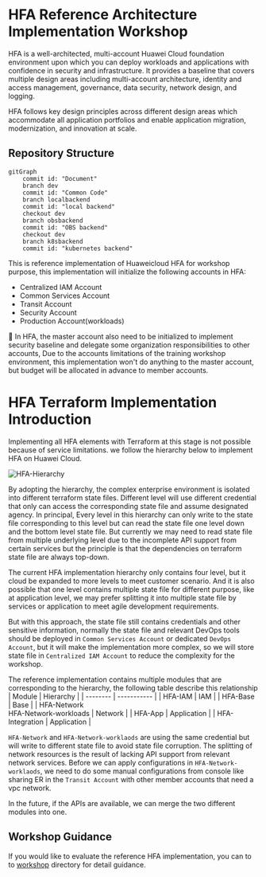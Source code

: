 # HFA Reference Architecture Implementation Workshop

HFA is a well-architected, multi-account Huawei Cloud foundation environment upon which you can deploy workloads and applications with confidence in security and infrastructure. It provides a baseline that covers multiple design areas including multi-account architecture, identity and access management, governance, data security, network design, and logging.

HFA follows key design principles across different design areas which accommodate all application portfolios and enable application migration, modernization, and innovation at scale.

## Repository Structure

```mermaid
gitGraph
    commit id: "Document"
    branch dev
    commit id: "Common Code"
    branch localbackend
    commit id: "local backend"
    checkout dev
    branch obsbackend
    commit id: "OBS backend"
    checkout dev
    branch k8sbackend
    commit id: "kubernetes backend"
```


This is reference implementation of Huaweicloud HFA for workshop purpose, this implementation will initialize the following accounts in HFA:
* Centralized IAM Account
* Common Services Account
* Transit Account
* Security Account
* Production Account(workloads)

:high_brightness: In HFA, the master account also need to be initialized to implement security baseline and delegate some organization responsibilities to other accounts, Due to the accounts limitations of the training workshop environment, this implementation won't do anything to the master account, but budget will be allocated in advance to member accounts.

# HFA Terraform Implementation Introduction
Implementing all HFA elements with Terraform at this stage is not possible because of service limitations. we follow the hierarchy below to implement HFA on Huawei Cloud.

![HFA-Hierarchy](./HFA_Implementation_Hierarchy.png)

By adopting the hierarchy, the complex enterprise environment is isolated into different terraform state files. Different level will use different credential that only can access the corresponding state file and assume designated agency. In principal, Every level in this hierarchy can only write to the state file corresponding to this level but can read the state file one level down and the bottom level state file. But currently we may need to read state file from multiple underlying level due to the incomplete API support from certain services but the principle is that the dependencies on terraform state file are always top-down.

The current HFA implementation hierarchy only contains four level, but it cloud be expanded to more levels to meet customer scenario. And it is also possible that one level contains multiple state file for different purpose, like at application level, we may prefer splitting it into multiple state file by services or application to meet agile development requirements.

But with this approach, the state file still contains credentials and other sensitive information, normally the state file and relevant DevOps tools should be deployed in `Common Services Account` or dedicated `DevOps Account`, but it will make the implementation more complex, so we will store state file in `Centralized IAM Account` to reduce the complexity for the workshop.
 
The reference implementation contains multiple modules that are corresponding to the hierarchy, the following table describe this relationship
|  Module  |  Hierarchy  |
| -------- | ----------- |
| HFA-IAM  |     IAM     |
| HFA-Base |     Base    |
| HFA-Network<br />HFA-Network-workloads | Network  |
| HFA-App  | Application |
| HFA-Integration | Application |

`HFA-Network` and `HFA-Network-worklaods` are using the same credential but will write to different state file to avoid state file corruption. The splitting of network resources is the result of lacking API support from relevant network services. Before we can apply configurations in `HFA-Network-worklaods`, we need to do some manual configurations from console like sharing ER in the `Transit Account` with other member accounts that need a vpc network.

In the future, if the APIs are available, we can merge the two different modules into one.


## Workshop Guidance
If you would like to evaluate the reference HFA implementation, you can to to [workshop](./workshop/) directory for detail guidance.

